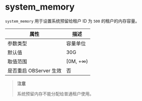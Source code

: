 system_memory 
==================================

`system_memory` 用于设置系统预留给租户 ID 为 `500` 的租户的内存容量。


|      **属性**      |  **描述**   |
|------------------|-----------|
| 参数类型             | 容量单位      |
| 默认值              | 30G       |
| 取值范围             | \[0M, +∞) |
| 是否重启 OBServer 生效 | 否         |


> **注意**
> 
> 系统预留内存不能分配给普通租户使用。
